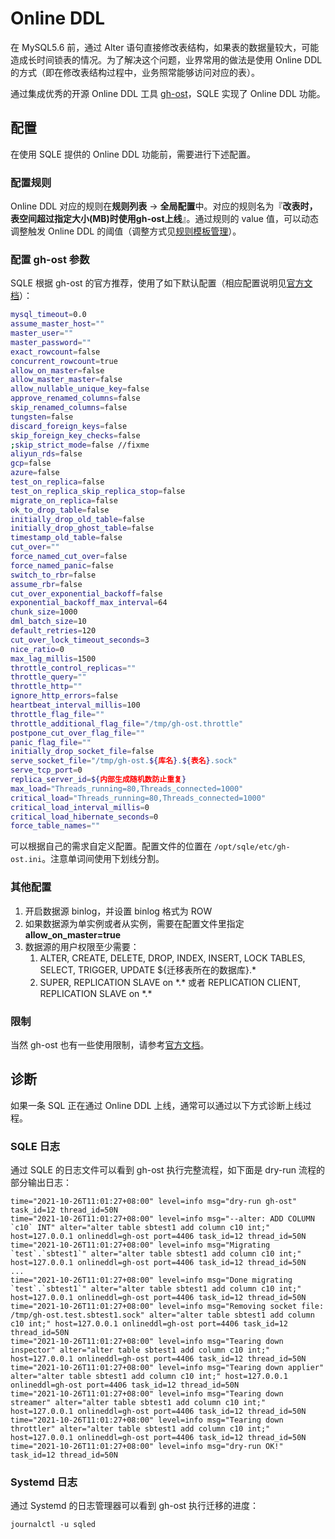 # Online DDL

在 MySQL5.6 前，通过 Alter 语句直接修改表结构，如果表的数据量较大，可能造成长时间锁表的情况。为了解决这个问题，业界常用的做法是使用 Online DDL 的方式（即在修改表结构过程中，业务照常能够访问对应的表）。

通过集成优秀的开源 Online DDL 工具 [gh-ost](https://github.com/github/gh-ost)，SQLE 实现了 Online DDL 功能。

## 配置

在使用 SQLE 提供的 Online DDL 功能前，需要进行下述配置。

### 配置规则

Online DDL 对应的规则在**规则列表** -> **全局配置**中。对应的规则名为『**改表时，表空间超过指定大小(MB)时使用gh-ost上线**』。通过规则的 value 值，可以动态调整触发 Online DDL 的阈值（调整方式见[规则模板管理](../3.3_template/rule_template_management.md)）。

### 配置 gh-ost 参数

SQLE 根据 gh-ost 的官方推荐，使用了如下默认配置（相应配置说明见[官方文档](https://github.com/github/gh-ost/blob/master/doc/command-line-flags.md)）：
```sh
mysql_timeout=0.0
assume_master_host=""
master_user=""
master_password=""
exact_rowcount=false
concurrent_rowcount=true
allow_on_master=false
allow_master_master=false
allow_nullable_unique_key=false
approve_renamed_columns=false
skip_renamed_columns=false
tungsten=false
discard_foreign_keys=false
skip_foreign_key_checks=false
;skip_strict_mode=false //fixme
aliyun_rds=false
gcp=false
azure=false
test_on_replica=false
test_on_replica_skip_replica_stop=false
migrate_on_replica=false
ok_to_drop_table=false
initially_drop_old_table=false
initially_drop_ghost_table=false
timestamp_old_table=false
cut_over=""
force_named_cut_over=false
force_named_panic=false
switch_to_rbr=false
assume_rbr=false
cut_over_exponential_backoff=false
exponential_backoff_max_interval=64
chunk_size=1000
dml_batch_size=10
default_retries=120
cut_over_lock_timeout_seconds=3
nice_ratio=0
max_lag_millis=1500
throttle_control_replicas=""
throttle_query=""
throttle_http=""
ignore_http_errors=false
heartbeat_interval_millis=100
throttle_flag_file=""
throttle_additional_flag_file="/tmp/gh-ost.throttle"
postpone_cut_over_flag_file=""
panic_flag_file=""
initially_drop_socket_file=false
serve_socket_file="/tmp/gh-ost.${库名}.${表名}.sock"
serve_tcp_port=0
replica_server_id=${内部生成随机数防止重复}
max_load="Threads_running=80,Threads_connected=1000"
critical_load="Threads_running=80,Threads_connected=1000"
critical_load_interval_millis=0
critical_load_hibernate_seconds=0
force_table_names=""
```

可以根据自己的需求自定义配置。配置文件的位置在 `/opt/sqle/etc/gh-ost.ini`。注意单词间使用下划线分割。

### 其他配置
1. 开启数据源 binlog，并设置 binlog 格式为 ROW
2. 如果数据源为单实例或者从实例，需要在配置文件里指定**allow_on_master=true**
3. 数据源的用户权限至少需要：
    1. ALTER, CREATE, DELETE, DROP, INDEX, INSERT, LOCK TABLES, SELECT, TRIGGER, UPDATE ${迁移表所在的数据库}.*
    2. SUPER, REPLICATION SLAVE on \*.\* 或者 REPLICATION CLIENT, REPLICATION SLAVE on \*.\*

### 限制
当然 gh-ost 也有一些使用限制，请参考[官方文档](https://github.com/github/gh-ost/blob/master/doc/requirements-and-limitations.md#limitations)。

## 诊断

如果一条 SQL 正在通过 Online DDL 上线，通常可以通过以下方式诊断上线过程。

### SQLE 日志
通过 SQLE 的日志文件可以看到 gh-ost 执行完整流程，如下面是 dry-run 流程的部分输出日志：
```
time="2021-10-26T11:01:27+08:00" level=info msg="dry-run gh-ost" task_id=12 thread_id=50N
time="2021-10-26T11:01:27+08:00" level=info msg="--alter: ADD COLUMN `c10` INT" alter="alter table sbtest1 add column c10 int;" host=127.0.0.1 onlineddl=gh-ost port=4406 task_id=12 thread_id=50N
time="2021-10-26T11:01:27+08:00" level=info msg="Migrating `test`.`sbtest1`" alter="alter table sbtest1 add column c10 int;" host=127.0.0.1 onlineddl=gh-ost port=4406 task_id=12 thread_id=50N
...
time="2021-10-26T11:01:27+08:00" level=info msg="Done migrating `test`.`sbtest1`" alter="alter table sbtest1 add column c10 int;" host=127.0.0.1 onlineddl=gh-ost port=4406 task_id=12 thread_id=50N
time="2021-10-26T11:01:27+08:00" level=info msg="Removing socket file: /tmp/gh-ost.test.sbtest1.sock" alter="alter table sbtest1 add column c10 int;" host=127.0.0.1 onlineddl=gh-ost port=4406 task_id=12 thread_id=50N
time="2021-10-26T11:01:27+08:00" level=info msg="Tearing down inspector" alter="alter table sbtest1 add column c10 int;" host=127.0.0.1 onlineddl=gh-ost port=4406 task_id=12 thread_id=50N
time="2021-10-26T11:01:27+08:00" level=info msg="Tearing down applier" alter="alter table sbtest1 add column c10 int;" host=127.0.0.1 onlineddl=gh-ost port=4406 task_id=12 thread_id=50N
time="2021-10-26T11:01:27+08:00" level=info msg="Tearing down streamer" alter="alter table sbtest1 add column c10 int;" host=127.0.0.1 onlineddl=gh-ost port=4406 task_id=12 thread_id=50N
time="2021-10-26T11:01:27+08:00" level=info msg="Tearing down throttler" alter="alter table sbtest1 add column c10 int;" host=127.0.0.1 onlineddl=gh-ost port=4406 task_id=12 thread_id=50N
time="2021-10-26T11:01:27+08:00" level=info msg="dry-run OK!" task_id=12 thread_id=50N
```

### Systemd 日志
通过 Systemd 的日志管理器可以看到 gh-ost 执行迁移的进度：

```
journalctl -u sqled
```
